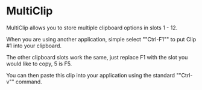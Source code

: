 # MultiClip

MultiClip allows you to store multiple clipboard options 
in slots 1 - 12. 

When you are using another application, simple select 
""Ctrl-F1"" to put Clip #1 into your clipboard.

The other clipboard slots work the same, just replace F1
with the slot you would like to copy, 5 is F5.

You can then paste this clip into your application using the
standard ""Ctrl-v"" command.
